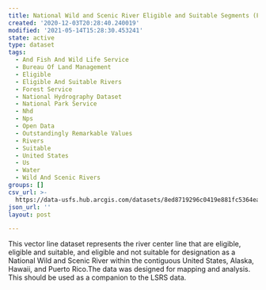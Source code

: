 ```yaml
---
title: National Wild and Scenic River Eligible and Suitable Segments (Feature Layer)
created: '2020-12-03T20:28:40.240019'
modified: '2021-05-14T15:28:30.453241'
state: active
type: dataset
tags:
  - And Fish And Wild Life Service
  - Bureau Of Land Management
  - Eligible
  - Eligible And Suitable Rivers
  - Forest Service
  - National Hydrography Dataset
  - National Park Service
  - Nhd
  - Nps
  - Open Data
  - Outstandingly Remarkable Values
  - Rivers
  - Suitable
  - United States
  - Us
  - Water
  - Wild And Scenic Rivers
groups: []
csv_url: >-
  https://data-usfs.hub.arcgis.com/datasets/8ed8719296c0419e881fc5364ea85468_1.csv?outSR=%7B%22latestWkid%22%3A4269%2C%22wkid%22%3A4269%7D
json_url: ''
layout: post

---
```

This vector line dataset represents the river center line that are eligible, eligible and suitable, and eligible and not suitable for designation as a National Wild and Scenic River within the contiguous United States, Alaska, Hawaii, and Puerto Rico.The data was designed for mapping and analysis. This should be used as a companion to the LSRS data.
